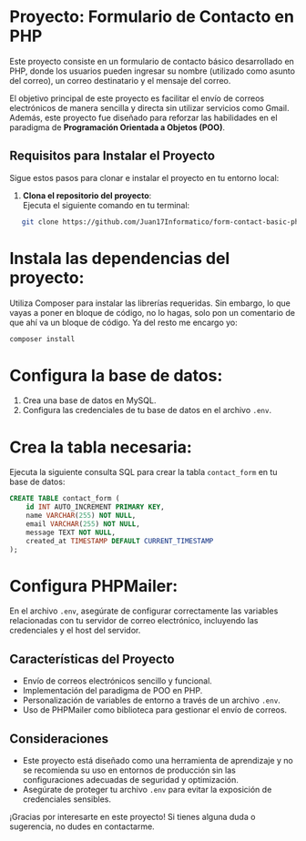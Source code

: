 # Proyecto: Formulario de Contacto en PHP

Este proyecto consiste en un formulario de contacto básico desarrollado en PHP, donde los usuarios pueden ingresar su nombre (utilizado como asunto del correo), un correo destinatario y el mensaje del correo. 

El objetivo principal de este proyecto es facilitar el envío de correos electrónicos de manera sencilla y directa sin utilizar servicios como Gmail. Además, este proyecto fue diseñado para reforzar las habilidades en el paradigma de **Programación Orientada a Objetos (POO)**.

## Requisitos para Instalar el Proyecto

Sigue estos pasos para clonar e instalar el proyecto en tu entorno local:

1. **Clona el repositorio del proyecto**:  
   Ejecuta el siguiente comando en tu terminal:  
```bash
   git clone https://github.com/Juan17Informatico/form-contact-basic-php.git
```
# Instala las dependencias del proyecto:
Utiliza Composer para instalar las librerías requeridas. Sin embargo, lo que vayas a poner en bloque de código, no lo hagas, solo pon un comentario de que ahí va un bloque de código. Ya del resto me encargo yo:

```bash
composer install
```

# Configura la base de datos:

1. Crea una base de datos en MySQL.
2. Configura las credenciales de tu base de datos en el archivo `.env`.

# Crea la tabla necesaria:
Ejecuta la siguiente consulta SQL para crear la tabla `contact_form` en tu base de datos:

```sql
CREATE TABLE contact_form (
    id INT AUTO_INCREMENT PRIMARY KEY,
    name VARCHAR(255) NOT NULL,
    email VARCHAR(255) NOT NULL,
    message TEXT NOT NULL,
    created_at TIMESTAMP DEFAULT CURRENT_TIMESTAMP
);
```
# Configura PHPMailer:
En el archivo `.env`, asegúrate de configurar correctamente las variables relacionadas con tu servidor de correo electrónico, incluyendo las credenciales y el host del servidor.

## Características del Proyecto
- Envío de correos electrónicos sencillo y funcional.
- Implementación del paradigma de POO en PHP.
- Personalización de variables de entorno a través de un archivo `.env`.
- Uso de PHPMailer como biblioteca para gestionar el envío de correos.

## Consideraciones
- Este proyecto está diseñado como una herramienta de aprendizaje y no se recomienda su uso en entornos de producción sin las configuraciones adecuadas de seguridad y optimización.
- Asegúrate de proteger tu archivo `.env` para evitar la exposición de credenciales sensibles.

¡Gracias por interesarte en este proyecto! Si tienes alguna duda o sugerencia, no dudes en contactarme.